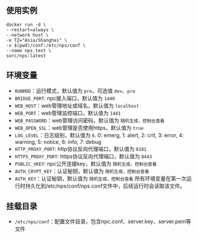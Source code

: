 ## 使用实例
```shell
docker run -d \
--restart=always \
--network host \
-e TZ="Asia/Shanghai" \
-v $(pwd)/conf:/etc/nps/conf \
--name nps_test \
sorc/nps:latest
```
## 环境变量
- `RUNMOD`：运行模式，默认值为 `pro`，可选值 `dev`、`pro`
- `BRIDGE_PORT`: npc接入端口，默认值为 `1440`
- `WEB_HOST`：web管理地址或域名，默认值为 `localhost`
- `WEB_PORT`：web管理监控端口，默认值为 `1441`
- `WEB_PASSWORD`：web管理访问密码，默认值为 `随机生成，控制台查看`
- `WEB_OPEN_SSL`：web管理是否使用https，默认值为 `true`
- `LOG_LEVEL`：日志级别，默认值为 `6`. 0: emerg, 1: alert, 2: crit, 3: error, 4: warning, 5: notice, 6: info, 7: debug
- `HTTP_PROXY_PORT`: http协议反向代理端口，默认值为 `8181`
- `HTTPS_PROXY_PORT`: https协议反向代理端口，默认值为 `8443`
- `PUBLIC_VKEY`: npc公开连接key，默认值为 `随机生成，控制台查看`
- `AUTH_CRYPT_KEY`：认证秘钥，默认值为 `随机生成，控制台查看`
- `AUTH_KEY`：认证秘钥，默认值为 `随机生成，控制台查看`
所有环境变量在第一次运行时持久化到/etc/nps/conf/nps.conf文件中，后续运行时会读取该文件。

## 挂载目录
- `/etc/nps/conf`：配置文件目录，包含npc.conf、server.key、server.pem等文件